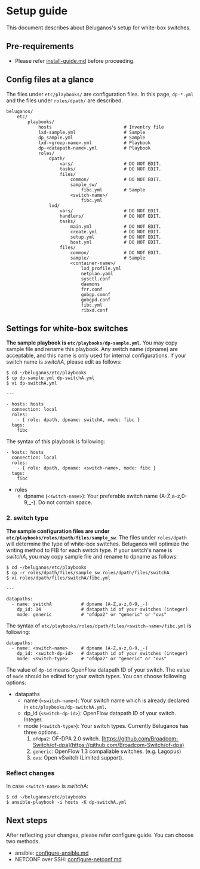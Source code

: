 # Setup guide
This document describes about Beluganos's setup for white-box switches.

## Pre-requirements
- Please refer [install-guide.md](install-guide.md) before proceeding.

## Config files at a glance

The files under `etc/playbooks/` are configuration files. In this page, `dp-*.yml` and the files under `roles/dpath/` are described.

~~~~
beluganos/
    etc/
        playbooks/
            hosts                           # Inventry file
            lxd-sample.yml                  # Sample
            dp_sample.yml                   # Sample
            lxd-<group-name>.yml            # Playbook
            dp-<datapath-name>.yml          # Playbook
            roles/
                dpath/
                    vars/                   # DO NOT EDIT.
                    tasks/                  # DO NOT EDIT.
                    files/
                        common/             # DO NOT EDIT.
                        sample_sw/
                            fibc.yml        # Sample
                        <switch-name>/
                            fibc.yml
                lxd/
                    vars/                   # DO NOT EDIT.
                    handlers/               # DO NOT EDIT.
                    tasks/
                        main.yml            # DO NOT EDIT.
                        create.yml          # DO NOT EDIT.
                        setup.yml           # DO NOT EDIT.
                        host.yml            # DO NOT EDIT.
                    files/
                        common/             # DO NOT EDIT.
                        sample/             # Sample
                        <container-name>/
                            lxd_profile.yml
                            netplan.yaml
                            sysctl.conf
                            daemons
                            frr.conf
                            gobgp.comnf
                            gobgpd.conf
                            fibc.yml
                            ribxd.conf
~~~~

## Settings for white-box switches

**The sample playbook is `etc/playbooks/dp-sample.yml`**. You may copy sample file and rename this playbook. Any switch name (dpname) are acceptable, and this name is only used for internal configurations. If your switch name is *switchA*, please edit as follows:

~~~~
$ cd ~/beluganos/etc/playbooks
$ cp dp-sample.yml dp-switchA.yml
$ vi dp-switchA.yml

---

- hosts: hosts
  connection: local
  roles:
    - { role: dpath, dpname: switchA, mode: fibc }
  tags:
    fibc

~~~~

The syntax of this playbook is following:

~~~~
- hosts: hosts
  connection: local
  roles:
    - { role: dpath, dpname: <switch-name>, mode: fibc }
  tags:
    fibc
~~~~

- roles
	- dpname (`<switch-name>`): Your preferable switch name (A-Z,a-z,0-9,_-). Do not contain space.

### 2. switch type
**The sample configuration files are under `etc/playbooks/roles/dpath/files/sample_sw`**. The files under `roles/dpath` will determine the type of white-box switches. Beluganos will optimize the writing method to FIB for each switch type. If your switch's name is *switchA*, you may copy sample file and rename to dpname as follows:

~~~~
$ cd ~/beluganos/etc/playbooks
$ cp -r roles/dpath/files/sample_sw roles/dpath/files/switchA
$ vi roles/dpath/files/switchA/fibc.yml

---

datapaths:
  - name: switchA           # dpname (A-Z,a-z,0-9,_-)
    dp_id: 14               # datapath id of your switches (integer)
    mode: generic           # "ofdpa2" or "generic" or "ovs"

~~~~

The syntax of `etc/playbooks/roles/dpath/files/<switch-name>/fibc.yml` is following:

~~~~
datapaths:
  - name: <switch-name>     # dpname (A-Z,a-z,0-9,_-)
    dp_id: <switch-dp-id>   # datapath id of your switches (integer)
    mode: <switch-type>     # "ofdpa2" or "generic" or "ovs"
~~~~


The value of `dp-id` means OpenFlow datapath ID of your switch. The value of `mode` should be edited for your switch types. You can choose following options:

- datapaths
	- name (`<switch-name>`): Your switch name which is already declared in `etc/playbooks/dp-switchA.yml`.
	- dp_id (`<switch-dp-id>`): OpenFlow datapath ID of your switch. Integer.
	- mode (`<switch-type>`): Your switch types. Currently Beluganos has three options.
 		1. `ofdpa2`: OF-DPA 2.0 switch. [https://github.com/Broadcom-Switch/of-dpa](https://github.com/Broadcom-Switch/of-dpa)
		1. `generic`: OpenFlow 1.3 compaliable switches. (e.g. Lagopus)
		1. `ovs`: Open vSwitch (Limited support).

### Reflect changes

In case `<switch-name>` is *switchA*:

~~~~
$ cd ~/beluganos/etc/playbooks
$ ansible-playbook -i hosts -K dp-switchA.yml
~~~~

## 

## Next steps
After reflecting your changes, please refer configure guide. You can choose two methods.

- ansible: [configure-ansible.md](configure-ansible.md)
- NETCONF over SSH: [configure-netconf.md](configure-netconf.md)